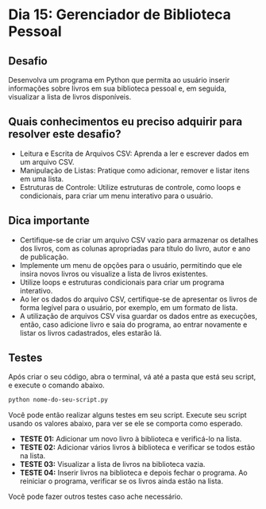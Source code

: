 # Dia 15: Gerenciador de Biblioteca Pessoal

## Desafio

Desenvolva um programa em Python que permita ao usuário inserir informações sobre livros em sua biblioteca pessoal e, em seguida, visualizar a lista de livros disponíveis.

## Quais conhecimentos eu preciso adquirir para resolver este desafio?

- Leitura e Escrita de Arquivos CSV: Aprenda a ler e escrever dados em um arquivo CSV.
- Manipulação de Listas: Pratique como adicionar, remover e listar itens em uma lista.
- Estruturas de Controle: Utilize estruturas de controle, como loops e condicionais, para criar um menu interativo para o usuário.

## Dica importante

- Certifique-se de criar um arquivo CSV vazio para armazenar os detalhes dos livros, com as colunas apropriadas para título do livro, autor e ano de publicação.
- Implemente um menu de opções para o usuário, permitindo que ele insira novos livros ou visualize a lista de livros existentes.
- Utilize loops e estruturas condicionais para criar um programa interativo.
- Ao ler os dados do arquivo CSV, certifique-se de apresentar os livros de forma legível para o usuário, por exemplo, em um formato de lista.
- A utilização de arquivos CSV visa guardar os dados entre as execuções, então, caso adicione livro e saia do programa, ao entrar novamente e listar os livros cadastrados, eles estarão lá.

## Testes

Após criar o seu código, abra o terminal, vá até a pasta que está seu script, e execute o comando abaixo.

```bash
python nome-do-seu-script.py
```

Você pode então realizar alguns testes em seu script. Execute seu script usando os valores abaixo, para ver se ele se comporta como esperado.

- **TESTE 01:** Adicionar um novo livro à biblioteca e verificá-lo na lista.
- **TESTE 02:** Adicionar vários livros à biblioteca e verificar se todos estão na lista.
- **TESTE 03:** Visualizar a lista de livros na biblioteca vazia.
- **TESTE 04:** Inserir livros na biblioteca e depois fechar o programa. Ao reiniciar o programa, verificar se os livros ainda estão na lista.

Você pode fazer outros testes caso ache necessário.